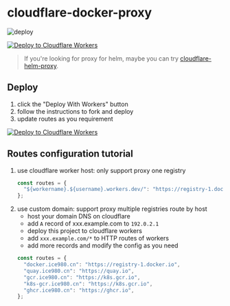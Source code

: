 # cloudflare-docker-proxy

![deploy](https://github.com/ciiiii/cloudflare-docker-proxy/actions/workflows/deploy.yaml/badge.svg)

[![Deploy to Cloudflare Workers](https://deploy.workers.cloudflare.com/button)](https://deploy.workers.cloudflare.com/?url=https://github.com/forwwww/cloudflare-docker-proxy)

> If you're looking for proxy for helm, maybe you can try [cloudflare-helm-proxy](https://github.comforwwww/cloudflare-helm-proxy).

## Deploy

1. click the "Deploy With Workers" button
2. follow the instructions to fork and deploy
3. update routes as you requirement

[![Deploy to Cloudflare Workers](https://deploy.workers.cloudflare.com/button)](https://deploy.workers.cloudflare.com/?url=https://github.com/ciiiii/cloudflare-docker-proxy)

## Routes configuration tutorial

1. use cloudflare worker host: only support proxy one registry
   ```javascript
   const routes = {
     "${workername}.${username}.workers.dev/": "https://registry-1.docker.io",
   };
   ```
2. use custom domain: support proxy multiple registries route by host
   - host your domain DNS on cloudflare
   - add `A` record of xxx.example.com to `192.0.2.1`
   - deploy this project to cloudflare workers
   - add `xxx.example.com/*` to HTTP routes of workers
   - add more records and modify the config as you need
   ```javascript
   const routes = {
     "docker.ice980.cn": "https://registry-1.docker.io",
     "quay.ice980.cn": "https://quay.io",
     "gcr.ice980.cn": "https://k8s.gcr.io",
     "k8s-gcr.ice980.cn": "https://k8s.gcr.io",
     "ghcr.ice980.cn": "https://ghcr.io",
   };
   ```

